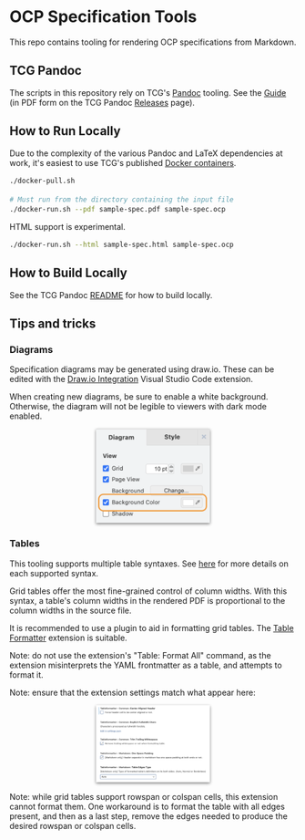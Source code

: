 # OCP Specification Tools

This repo contains tooling for rendering OCP specifications from Markdown.

## TCG Pandoc

The scripts in this repository rely on TCG's [Pandoc](https://github.com/TrustedComputingGroup/pandoc) tooling. See the [Guide](https://github.com/TrustedComputingGroup/pandoc/blob/main/guide.tcg) (in PDF form on the TCG Pandoc [Releases](https://github.com/TrustedComputingGroup/pandoc/releases) page).

## How to Run Locally

Due to the complexity of the various Pandoc and LaTeX dependencies at work,
it's easiest to use TCG's published [Docker containers](https://github.com/trustedcomputinggroup/pandoc/pkgs/container/pandoc).

```sh
./docker-pull.sh

# Must run from the directory containing the input file
./docker-run.sh --pdf sample-spec.pdf sample-spec.ocp
```

HTML support is experimental.

```sh
./docker-run.sh --html sample-spec.html sample-spec.ocp
```

## How to Build Locally

See the TCG Pandoc [README](https://github.com/TrustedComputingGroup/pandoc/blob/main/README.md#how-to-build-locally) for how to build locally.

## Tips and tricks

### Diagrams

Specification diagrams may be generated using draw.io. These can be edited with the [Draw.io Integration](https://marketplace.visualstudio.com/items?itemName=hediet.vscode-drawio) Visual Studio Code extension.

When creating new diagrams, be sure to enable a white background. Otherwise, the diagram will not be legible to viewers with dark mode enabled.

<p align="center">
  <img src="./images/drawio_background.png" alt="draw.io background color" width="200px" style="box-shadow: 0px 2px 5px gray;" />
</p>

### Tables

This tooling supports multiple table syntaxes. See [here](https://pandoc.org/demo/example33/8.9-tables.html) for more details on each supported syntax.

Grid tables offer the most fine-grained control of column widths. With this syntax, a table's column widths in the rendered PDF is proportional to the column widths in the source file.

It is recommended to use a plugin to aid in formatting grid tables. The [Table Formatter](https://marketplace.visualstudio.com/items?itemName=shuworks.vscode-table-formatter) extension is suitable.

Note: do not use the extension's "Table: Format All" command, as the extension misinterprets the YAML frontmatter as a table, and attempts to format it.

Note: ensure that the extension settings match what appear here:

<p align="center">
  <img src="./images/table_formatter_settings.png" alt="Table formatter settings" width="200px" style="box-shadow: 0px 2px 5px gray;" />
</p>

Note: while grid tables support rowspan or colspan cells, this extension cannot format them. One workaround is to format the table with all edges present, and then as a last step, remove the edges needed to produce the desired rowspan or colspan cells.
